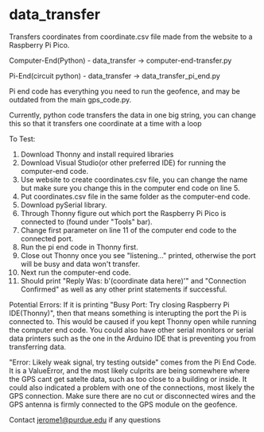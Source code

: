 # data_transfer
Transfers coordinates from coordinate.csv file made from the website to a Raspberry Pi Pico. 

Computer-End(Python) - data_transfer -> computer-end-transfer.py

Pi-End(circuit python) - data_transfer -> data_transfer_pi_end.py 

Pi end code has everything you need to run the geofence, and may be outdated from the main gps_code.py. 

Currently, python code transfers the data in one big string, you can change this so that it transfers one coordinate at a time with a loop

To Test: 
1. Download Thonny and install required libraries
2. Download Visual Studio(or other preferred IDE) for running the computer-end code.
3. Use website to create coordinates.csv file, you can change the name but make sure you change this in the computer end code on line 5.
4. Put coordinates.csv file in the same folder as the computer-end code.
5. Download pySerial library.
6. Through Thonny figure out which port the Raspberry Pi Pico is connected to (found under "Tools" bar).
7. Change first parameter on line 11 of the computer end code to the connected port.
8. Run the pi end code in Thonny first.
9. Close out Thonny once you see "listening..." printed, otherwise the port will be busy and data won't transfer.
10. Next run the computer-end code.
11. Should print "Reply Was: b'(coordinate data here)'" and "Connection Confirmed" as well as any other print statements if successful.

Potential Errors:
If it is printing "Busy Port: Try closing Raspberry Pi IDE(Thonny)", then that means something is interupting the port the Pi is connected to. This would be caused if you kept Thonny open while running the computer end code. You could also have other serial monitors or serial data printers such as the one in the Arduino IDE that is preventing you from transferring data.

"Error: Likely weak signal, try testing outside" comes from the Pi End Code. It is a ValueError, and the most likely culprits are being somewhere where the GPS cant get satelte data, such as too close to a building or inside. It could also indicated a problem with one of the connections, most likely the GPS connection. Make sure there are no cut or disconnected wires and the GPS antenna is firmly connected to the GPS module on the geofence.

Contact jerome1@purdue.edu if any questions
